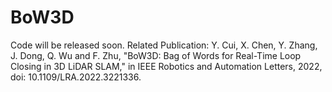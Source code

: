 # BoW3D
Code will be released soon.
Related Publication:
Y. Cui, X. Chen, Y. Zhang, J. Dong, Q. Wu and F. Zhu, "BoW3D: Bag of Words for Real-Time Loop Closing in 3D LiDAR SLAM," in IEEE Robotics and Automation Letters, 2022, doi: 10.1109/LRA.2022.3221336.
